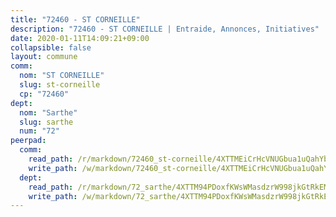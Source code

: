 ```yaml
---
title: "72460 - ST CORNEILLE"
description: "72460 - ST CORNEILLE | Entraide, Annonces, Initiatives"
date: 2020-01-11T14:09:21+09:00
collapsible: false
layout: commune
comm:
  nom: "ST CORNEILLE"
  slug: st-corneille
  cp: "72460"
dept:
  nom: "Sarthe"
  slug: sarthe
  num: "72"
peerpad:
  comm:
    read_path: /r/markdown/72460_st-corneille/4XTTMEiCrHcVNUGbua1uQahYbf8ee3n8zc9s4MyUQ14eAE6Fr
    write_path: /w/markdown/72460_st-corneille/4XTTMEiCrHcVNUGbua1uQahYbf8ee3n8zc9s4MyUQ14eAE6Fr-K3TgU7k47mu3HdGrTz5KiLAdgqsPVp9odQ5UD7dGYN2bscZuwpmFoUjgro6DqbamSw35DCUYUqrJNJQYYEFyZda44kMDw3y2MCGfzBcWMrPU2b69DHagLUpH2PoyN92KpPKZNXN8
  dept:
    read_path: /r/markdown/72_sarthe/4XTTM94PDoxfKWsWMasdzrW998jkGtRkEM3CSUC42xSpuJKZ5
    write_path: /w/markdown/72_sarthe/4XTTM94PDoxfKWsWMasdzrW998jkGtRkEM3CSUC42xSpuJKZ5-K3TgTpjFyG67yVeuXvSAfSYzY4Yx2FMtDhgpv5HM2EDBJRVMn95z33xx4XjRNYNVaVsBPQ1t4pG9MoyNqwTqa8mcnEUB8rK4BMVbvUhCtGWCPSFnDCaT8GJTyimDgsCirLN3zswh
---
```


